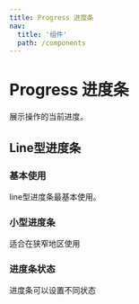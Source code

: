 ```yaml
---
title: Progress 进度条
nav:
  title: '组件'
  path: /components
---
```

# Progress 进度条

展示操作的当前进度。

## Line型进度条
### 基本使用
line型进度条最基本使用。
<code src="./demos/line-base.tsx"></code>

### 小型进度条
适合在狭窄地区使用
<code src="./demos/line-small.tsx"></code>

### 进度条状态
进度条可以设置不同状态
<code src="./demos/line-status.tsx"></code>